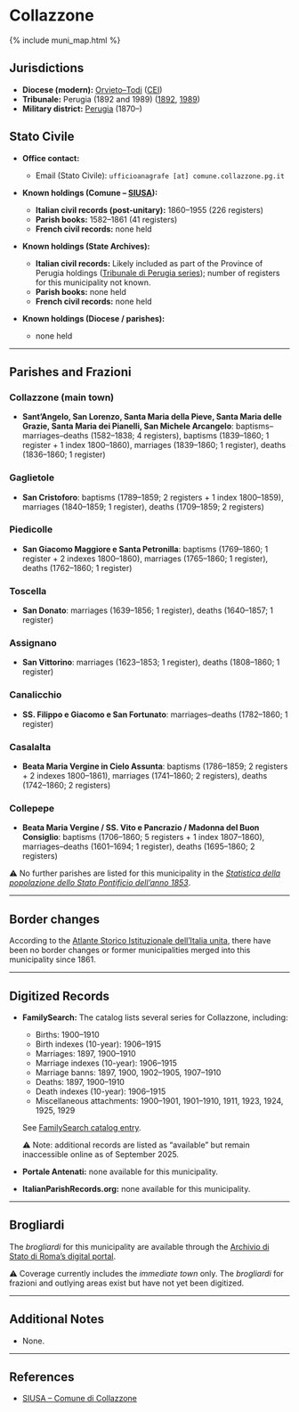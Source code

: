 # Collazzone

{% include muni_map.html %}

## Jurisdictions

* **Diocese (modern):** [Orvieto–Todi](../dio/orvieto_todi.md) ([CEI](https://www.chiesacattolica.it/annuario-cei/ricerca-parrocchie/))
* **Tribunale:** Perugia (1892 and 1989) ([1892](https://www.google.it/books/edition/Bollettino_ufficiale_del_Ministero_di_gr/kRXd4t5fK-0C?hl=en&gbpv=1&pg=PA457&printsec=frontcover), [1989](https://www.google.it/books/edition/Gazzetta_ufficiale_della_Repubblica_ital/-Z6nogg-qMQC?hl=en&gbpv=1&pg=RA8-PA38&printsec=frontcover))
* **Military district:** [Perugia](../mil/perugia.md) (1870–)

## Stato Civile

* **Office contact:**

  * Email (Stato Civile): `ufficioanagrafe [at] comune.collazzone.pg.it`

* **Known holdings (Comune – [SIUSA](https://siusa-archivi.cultura.gov.it/cgi-bin/siusa/pagina.pl?TipoPag=comparc&Chiave=314251)):**

  * **Italian civil records (post-unitary):** 1860–1955 (226 registers)
  * **Parish books:** 1582–1861 (41 registers)
  * **French civil records:** none held

* **Known holdings (State Archives):**

  * **Italian civil records:** Likely included as part of the Province of Perugia holdings ([Tribunale di Perugia series](http://dati.san.beniculturali.it/SAN/complarc_IT-AS-PG_san.cat.complArch.96907)); number of registers for this municipality not known.
  * **Parish books:** none held
  * **French civil records:** none held

* **Known holdings (Diocese / parishes):**

  * none held

---

## Parishes and Frazioni

### Collazzone (main town)

* **Sant’Angelo, San Lorenzo, Santa Maria della Pieve, Santa Maria delle Grazie, Santa Maria dei Pianelli, San Michele Arcangelo**: baptisms–marriages–deaths (1582–1838; 4 registers), baptisms (1839–1860; 1 register + 1 index 1800–1860), marriages (1839–1860; 1 register), deaths (1836–1860; 1 register)

### Gaglietole

* **San Cristoforo**: baptisms (1789–1859; 2 registers + 1 index 1800–1859), marriages (1840–1859; 1 register), deaths (1709–1859; 2 registers)

### Piedicolle

* **San Giacomo Maggiore e Santa Petronilla**: baptisms (1769–1860; 1 register + 2 indexes 1800–1860), marriages (1765–1860; 1 register), deaths (1762–1860; 1 register)

### Toscella

* **San Donato**: marriages (1639–1856; 1 register), deaths (1640–1857; 1 register)

### Assignano

* **San Vittorino**: marriages (1623–1853; 1 register), deaths (1808–1860; 1 register)

### Canalicchio

* **SS. Filippo e Giacomo e San Fortunato**: marriages–deaths (1782–1860; 1 register)

### Casalalta

* **Beata Maria Vergine in Cielo Assunta**: baptisms (1786–1859; 2 registers + 2 indexes 1800–1861), marriages (1741–1860; 2 registers), deaths (1742–1860; 2 registers)

### Collepepe

* **Beata Maria Vergine / SS. Vito e Pancrazio / Madonna del Buon Consiglio**: baptisms (1706–1860; 5 registers + 1 index 1807–1860), marriages–deaths (1601–1694; 1 register), deaths (1695–1860; 2 registers)

⚠️ No further parishes are listed for this municipality in the *[Statistica della popolazione dello Stato Pontificio dell’anno 1853](https://www.google.it/books/edition/Statistics_della_popolazione_dello_Stato/v6dCAQAAMAAJ)*.

---

## Border changes

According to the [Atlante Storico Istituzionale dell’Italia unita](http://dati.san.beniculturali.it/asi/local/), there have been no border changes or former municipalities merged into this municipality since 1861.

---

## Digitized Records

* **FamilySearch:** The catalog lists several series for Collazzone, including:

  * Births: 1900–1910
  * Birth indexes (10-year): 1906–1915
  * Marriages: 1897, 1900–1910
  * Marriage indexes (10-year): 1906–1915
  * Marriage banns: 1897, 1900, 1902–1905, 1907–1910
  * Deaths: 1897, 1900–1910
  * Death indexes (10-year): 1906–1915
  * Miscellaneous attachments: 1900–1901, 1901–1910, 1911, 1923, 1924, 1925, 1929

  See [FamilySearch catalog entry](https://www.familysearch.org/search/catalog/834314).

  ⚠️ Note: additional records are listed as “available” but remain inaccessible online as of September 2025.

* **Portale Antenati:** none available for this municipality.

* **ItalianParishRecords.org:** none available for this municipality.

---

## Brogliardi

The *brogliardi* for this municipality are available through the [Archivio di Stato di Roma’s digital portal](https://imagoarchiviodistatoroma.cultura.gov.it/Gregoriano/s_brogliardi.php?Provincia=Perugia&Denominazione=Collazzone).

⚠️ Coverage currently includes the *immediate town* only. The *brogliardi* for frazioni and outlying areas exist but have not yet been digitized.

---

## Additional Notes

* None.

---

## References

* [SIUSA – Comune di Collazzone](https://siusa-archivi.cultura.gov.it/cgi-bin/siusa/pagina.pl?TipoPag=comparc&Chiave=314251)
